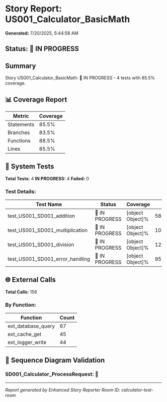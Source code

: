 # Story Report: US001_Calculator_BasicMath

**Generated:** 7/20/2025, 5:44:58 AM

## Status: 🔄 IN PROGRESS

## Summary

Story US001_Calculator_BasicMath: 🔄 IN PROGRESS - 4 tests with 85.5% coverage.

## 📊 Coverage Report

| Metric | Coverage |
|--------|----------|
| Statements | 85.5% |
| Branches | 83.5% |
| Functions | 88.5% |
| Lines | 85.5% |

## 🧪 System Tests

**Total Tests:** 4
**IN PROGRESS:** 4
**Failed:** 0

### Test Details:

| Test Name | Status | Coverage | Duration |
|-----------|--------|----------|----------|
| test_US001_SD001_addition | 🔄 IN PROGRESS | [object Object]% | 580.2674081660648ms |
| test_US001_SD001_multiplication | 🔄 IN PROGRESS | [object Object]% | 1087.72147568644ms |
| test_US001_SD001_division | 🔄 IN PROGRESS | [object Object]% | 1266.819986846914ms |
| test_US001_SD001_error_handling | 🔄 IN PROGRESS | [object Object]% | 957.3564711895683ms |

## 🌐 External Calls

**Total Calls:** 156

### By Function:

| Function | Count |
|----------|-------|
| ext_database_query | 67 |
| ext_cache_get | 45 |
| ext_logger_write | 44 |

## 📐 Sequence Diagram Validation

### SD001_Calculator_ProcessRequest: 🔄

---

*Report generated by Enhanced Story Reporter*
*Room ID: calculator-test-room*
